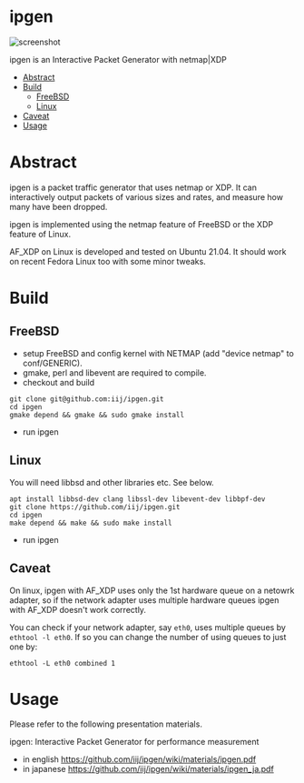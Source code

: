 ipgen
=====
![screenshot](https://github.com/iij/ipgen/wiki/img/screenshot.png)

ipgen is an Interactive Packet Generator with netmap|XDP

- [Abstract](#abstract)
- [Build](#build)
  - [FreeBSD](#freebsd)
  - [Linux](#linux)
- [Caveat](#caveat)
- [Usage](#usage)

# Abstract
ipgen is a packet traffic generator that uses netmap or XDP.
It can interactively output packets of various sizes and rates, and measure how many have been dropped.

ipgen is implemented using the netmap feature of FreeBSD or the XDP feature of Linux.

AF_XDP on Linux is developed and tested on Ubuntu 21.04.
It should work on recent Fedora Linux too with some minor tweaks.


# Build

## FreeBSD
- setup FreeBSD and config kernel with NETMAP (add "device netmap" to conf/GENERIC).
- gmake, perl and libevent are required to compile.
- checkout and build
```
git clone git@github.com:iij/ipgen.git
cd ipgen
gmake depend && gmake && sudo gmake install
```
- run ipgen

## Linux
You will need libbsd and other libraries etc. See below.
```
apt install libbsd-dev clang libssl-dev libevent-dev libbpf-dev
git clone https://github.com/iij/ipgen.git
cd ipgen
make depend && make && sudo make install
```
- run ipgen


## Caveat

On linux, ipgen with AF_XDP uses only the 1st hardware queue on a netowrk
adapter, so if the network adapter uses multiple hardware queues
ipgen with AF_XDP doesn't work correctly.

You can check if your network adapter, say `eth0`, uses
multiple queues by `ethtool -l eth0`.
If so you can change the number of using queues to just one by:

```
ethtool -L eth0 combined 1
```

# Usage
Please refer to the following presentation materials.

ipgen: Interactive Packet Generator for performance measurement
- in english https://github.com/iij/ipgen/wiki/materials/ipgen.pdf
- in japanese https://github.com/iij/ipgen/wiki/materials/ipgen_ja.pdf

